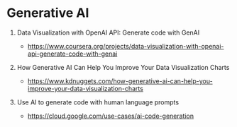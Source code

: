 # Generative AI

1. Data Visualization with OpenAI API: Generate code with GenAI
    - https://www.coursera.org/projects/data-visualization-with-openai-api-generate-code-with-genai

1. How Generative AI Can Help You Improve Your Data Visualization Charts
    - https://www.kdnuggets.com/how-generative-ai-can-help-you-improve-your-data-visualization-charts

1. Use AI to generate code with human language prompts
    - https://cloud.google.com/use-cases/ai-code-generation